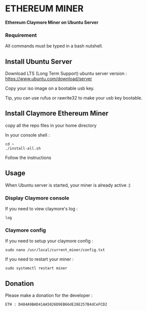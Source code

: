 # ETHEREUM MINER

**Ethereum Claymore Miner on Ubuntu Server**

### Requirement

All commands must be typed in a bash nutshell.

## Install Ubuntu Server

Download LTS (Long Term Support) ubuntu server version : https://www.ubuntu.com/download/server

Copy your iso image on a bootable usb key.

Tip, you can use rufus or rawrite32 to make your usb key bootable.

## Install Claymore Ethereum Miner

copy all the repo files in your home directory

In your console shell : 

    cd ~
    ./install-all.sh

Follow the instructions

## Usage

When Ubuntu server is started, your miner is already active :)

### Display Claymore console

If you need to view claymore's log : 

    log 
    
### Claymore config

If you need to setup your claymore config : 

    sudo nano /usr/local/current_miner/config.txt

If you need to restart your miner :

    sudo systemctl restart miner
    
## Donation

Please make a donation for the developer :

    ETH : D484A9BAD41AA5026D9EB66dE28E257B4dCeFCD2
    
